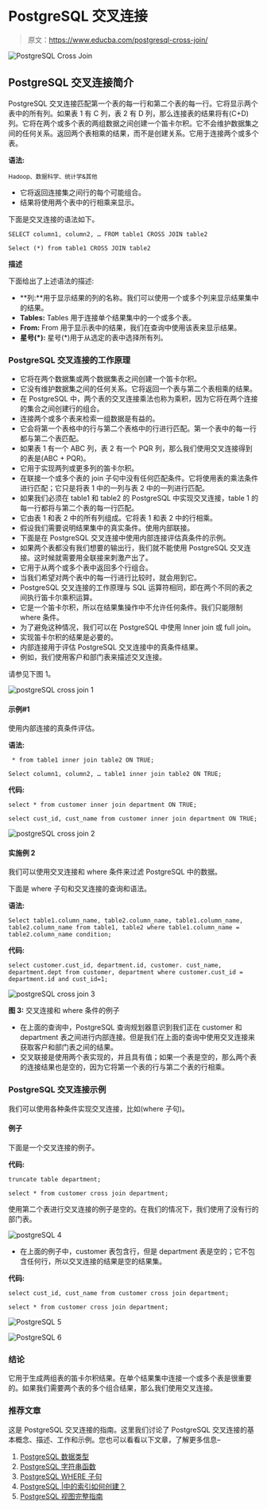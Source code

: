 # PostgreSQL 交叉连接

> 原文：<https://www.educba.com/postgresql-cross-join/>

![PostgreSQL Cross Join](img/eb3d7370d107954e2c399414db5e9c9f.png)



## PostgreSQL 交叉连接简介

PostgreSQL 交叉连接匹配第一个表的每一行和第二个表的每一行。它将显示两个表中的所有列。如果表 1 有 C 列，表 2 有 D 列，那么连接表的结果将有(C+D)列。它将在两个或多个表的两组数据之间创建一个笛卡尔积。它不会维护数据集之间的任何关系。返回两个表相乘的结果，而不是创建关系。它用于连接两个或多个表。

**语法:**

<small>Hadoop、数据科学、统计学&其他</small>

*   它将返回连接集之间行的每个可能组合。
*   结果将使用两个表中的行相乘来显示。

下面是交叉连接的语法如下。

`SELECT column1, column2, … FROM table1 CROSS JOIN table2`

`Select (*) from table1 CROSS JOIN table2`

**描述**

下面给出了上述语法的描述:

*   **列:**用于显示结果的列的名称。我们可以使用一个或多个列来显示结果集中的结果。
*   **Tables:** Tables 用于连接单个结果集中的一个或多个表。
*   **From:** From 用于显示表中的结果，我们在查询中使用该表来显示结果。
*   **星号(*):** 星号(*)用于从选定的表中选择所有列。

### PostgreSQL 交叉连接的工作原理

*   它将在两个数据集或两个数据集表之间创建一个笛卡尔积。
*   它没有维护数据集之间的任何关系。它将返回一个表与第二个表相乘的结果。
*   在 PostgreSQL 中，两个表的交叉连接乘法也称为乘积，因为它将在两个连接的集合之间创建行的组合。
*   连接两个或多个表来检索一组数据是有益的。
*   它会将第一个表格中的行与第二个表格中的行进行匹配。第一个表中的每一行都与第二个表匹配。
*   如果表 1 有一个 ABC 列，表 2 有一个 PQR 列，那么我们使用交叉连接得到的表是(ABC + PQR)。
*   它用于实现两列或更多列的笛卡尔积。
*   在联接一个或多个表的 join 子句中没有任何匹配条件。它将使用表的乘法条件进行匹配；它只是将表 1 中的一列与表 2 中的一列进行匹配。
*   如果我们必须在 table1 和 table2 的 PostgreSQL 中实现交叉连接，table 1 的每一行都将与第二个表的每一行匹配。
*   它由表 1 和表 2 中的所有列组成。它将表 1 和表 2 中的行相乘。
*   假设我们需要说明结果集中的真实条件。使用内部联接。
*   下面是在 PostgreSQL 交叉连接中使用内部连接评估真条件的示例。
*   如果两个表都没有我们想要的输出行，我们就不能使用 PostgreSQL 交叉连接。这时候就需要用全联接来刺激产出了。
*   它用于从两个或多个表中返回多个行组合。
*   当我们希望对两个表中的每一行进行比较时，就会用到它。
*   PostgreSQL 交叉连接的工作原理与 SQL 运算符相同，即在两个不同的表之间执行笛卡尔乘积运算。
*   它是一个笛卡尔积，所以在结果集操作中不允许任何条件。我们只能限制 where 条件。
*   为了避免这种情况，我们可以在 PostgreSQL 中使用 Inner join 或 full join。
*   实现笛卡尔积的结果是必要的。
*   内部连接用于评估 PostgreSQL 交叉连接中的真条件结果。
*   例如，我们使用客户和部门表来描述交叉连接。

请参见下图 1。

![postgreSQL cross join 1](img/839cc881f7b908d594a275235eecac94.png)



#### 示例#1

使用内部连接的真条件评估。

**语法:**

` * from table1 inner join table2 ON TRUE;`

`Select column1, column2, … table1 inner join table2 ON TRUE;`

**代码:**

`select * from customer inner join department ON TRUE;`

`select cust_id, cust_name from customer inner join department ON TRUE;`

![postgreSQL cross join 2](img/f9278c5ef5b932fff2f8ff2588befa40.png)



#### 实施例 2

我们可以使用交叉连接和 where 条件来过滤 PostgreSQL 中的数据。

下面是 where 子句和交叉连接的查询和语法。

**语法:**

`Select table1.column_name, table2.column_name, table1.column_name, table2.column_name from table1, table2 where table1.column_name = table2.column_name condition;`

**代码:**

`select customer.cust_id, department.id, customer. cust_name, department.dept from customer, department where customer.cust_id = department.id and cust_id=1;`

![postgreSQL cross join 3](img/90de27c166d6a81dbca39af4d7b03353.png)



**图 3:** 交叉连接和 where 条件的例子

*   在上面的查询中，PostgreSQL 查询规划器意识到我们正在 customer 和 department 表之间进行内部连接。但是我们在上面的查询中使用交叉连接来获取客户和部门表之间的结果。
*   交叉联接是使用两个表实现的，并且具有值；如果一个表是空的，那么两个表的连接结果也是空的，因为它将第一个表的行与第二个表的行相乘。

### PostgreSQL 交叉连接示例

我们可以使用各种条件实现交叉连接，比如(where 子句)。

#### 例子

下面是一个交叉连接的例子。

**代码:**

`truncate table department;`

`select * from customer cross join department;`

使用第二个表进行交叉连接的例子是空的。在我们的情况下，我们使用了没有行的部门表。

![postgreSQL 4](img/afd02bd599a5ed9a628e707309b9172c.png)



*   在上面的例子中，customer 表包含行，但是 department 表是空的；它不包含任何行，所以交叉连接的结果是空的结果集。

**代码:**

`select cust_id, cust_name from customer cross join department;`

`select * from customer cross join department;`

![PostgreSQL 5](img/06900cb425e621d2d2d8552afa9c3469.png)



![PostgreSQL 6](img/e5f734ad22ab5067abae98d8d3576d87.png)



### 结论

它用于生成两组表的笛卡尔积结果。在单个结果集中连接一个或多个表是很重要的。如果我们需要两个表的多个组合结果，那么我们使用交叉连接。

### 推荐文章

这是 PostgreSQL 交叉连接的指南。这里我们讨论了 PostgreSQL 交叉连接的基本概念、描述、工作和示例。您也可以看看以下文章，了解更多信息–

1.  [PostgreSQL 数据类型](https://www.educba.com/postgresql-data-types/)
2.  [PostgreSQL 字符串函数](https://www.educba.com/postgresql-string-functions/)
3.  [PostgreSQL WHERE 子句](https://www.educba.com/postgresql-where-clause/)
4.  [PostgreSQL |中的索引如何创建？](https://www.educba.com/indexes-in-postgresql/)
5.  [PostgreSQL 视图完整指南](https://www.educba.com/postgresql-views/)